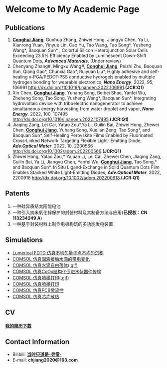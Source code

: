 <h1> Welcome to My Academic Page</h1>

<h2>Publications</h2>

<!-- 有序排列 -->
<ol>
    <li><strong><u>Conghui Jiang</u></strong>, Guohua Zhang, Zhiwei Hong, Jiangyu Chen, Ya Li, Xianrong Yuan, Yinyue Lin, Cao Yu, Tao Wang, Tao Song*, Yusheng Wang*, Baoquan Sun* , Colorful Silicon Heterojunction Solar Cells Exceeding 23.5% Efficiency Enabled by Luminescent Down-Shift Quantum Dots, <strong><i>Advanced Materials</i></strong>. (Under review)
    </li>
    <li>Chenyang Zhang#, Mingxu Wang#, <strong><u>Conghui Jiang</u></strong>, Peizhi Zhu, Baoquan Sun,
Qiang Gao*, Chunxia Gao*, Ruiyuan Liu*, Highly adhesive and          self-healing γ-PGA/PEDOT:PSS conductive hydrogels enabled by multiple hydrogen bonding for wearable electronics, <strong><i>Nano Energy</i></strong>. 2022, 95, 106991
    <a href="http://dx.doi.org/10.1016/j.nanoen.2022.106991"            target="_blank">http://dx.doi.org/10.1016/j.nanoen.2022.106991</a>.<strong>(JCR:Q1)</strong>
    </li>
    <li>Xin Chen, <strong><u>Conghui Jiang</u></strong>, Yuhang Song, Beibei Shao, Yanfei Wu, Zheheng Song,
Tao Song, Yusheng Wang*, Baoquan Sun*, Integrating        hydrovoltaic device with triboelectric nanogenerator to achieve simultaneous energy harvesting from water droplet and        vapor, <strong><i>Nano Energy</i></strong>. 2022, 100, 107495
    <a href="http://dx.doi.org/10.1016/j.nanoen.2022.107495" target="_blank">http://dx.doi.org/10.1016/j.nanoen.2022.107495</a>.<strong>(JCR:Q1)</strong>
    </li>
    <li>Jiaqing Zang, Lei Cai, Yatao Zou*,Ya Li, Guilin Bai, Zhiwei Hong, Zhewei Chen,
<strong><u>Conghui Jiang</u></strong>, Yuhang Song, Xuelian Zeng, Tao Song*, and Baoquan Sun*, Self‐Healing Perovskite Films Enabled by Fluorinated Cross‐Linked Network Targeting Flexible Light‐             Emitting Diode, <strong><i>Adv.Optical Mater</i></strong>. 2022, 10, 2200566
    <a href="http://dx.doi.org/10.1002/adom.202200566"        
       target="_blank">http://dx.doi.org/10.1002/adom.202200566</a>.<strong>(JCR:Q1)</strong>   
    </li>
    <li>Zhiwei Hong, Yatao Zou,* Yajuan Li, Lei Cai, Zhewei Chen, Jiaqing Zang, Guilin Bai,
Ya Li, Jiangyu Chen, Yanfei Wu, <strong><u>Conghui Jiang</u></strong>, Tao Song,* and Baoquan Sun*, In Situ Ligand‐Exchange in Solid Quantum Dots Film Enables Stacked White Light‐Emitting Diodes, <strong><i>Adv.Optical Mater</i></strong>. 2022, 2200918
    <a href="http://dx.doi.org/10.1002/adom.202200918"    
       target="_blank">http://dx.doi.org/10.1002/adom.202200918</a>.<strong>(JCR:Q1)</strong>   
    </li>
</ol>

<h2>Patents</h2>

<!-- 无序排列 -->
<ol>
    <li>一种硅异质结太阳能电池</li>
    <li>一种引入纳米氧化锌保护的封装材料及其制备方法与应用(<strong>已授权：CN 113234249 A</strong>)</li>
    <li>一种基于封装材料上制作电极构筑的多功能发电装置</li>
</ol>

<h2>Simulations</h2>

<ul>
    <li><a href="./picture/blog1.jpg"   target="_blank"> Lumerical FDTD 仿真不均匀量子点不均匀沉积</a></li>
    <li><a href="./picture/blog2.png"   target="_blank"> COMSOL 仿真固液接触水滴的带电变化</a></li>
    <li><a href="./picture/blog3.gif"   target="_blank"> COMSOL 仿真水滴自由落体(.gif)</a></li>
    <li><a href="./picture/blog4.png"   target="_blank"> COMSOL 仿真CoOx结构化促进水伏器件传输</a></li>
    <li><a href="./picture/blog5.gif"   target="_blank"> COMSOL 仿真喷墨打印(.gif)</a></li>
    <li><a href="./picture/blog6.jpg"   target="_blank"> COMSOL 仿真喷墨打印</a></li>
    <li><a href="./picture/blog7.png"   target="_blank"> COMSOL 仿真PCB微流控</a></li>
    <li><a href="./picture/blog8.jpg"   target="_blank"> COMSOL 仿真芯片散热</a></li>
</ul>

<h2>CV</h2>

<h4><a href="CV.pdf" download>我的简历下载</a></h4>     

<h2>Contact Information</h2>

<!-- 无序排列 -->
<ul>
    <li> Bilibili: <strong><a href="https://space.bilibili.com/390423616/channel/seriesdetail?sid=365504&ctype=0" target="_blank">当时只道是-寻常-</a></strong> </li>
    <li> E-mail: <strong>chjiang2020@163.com</strong></li>
</ul>

<!-- 底部空行 -->
<div style="margin-top: 100px;"></div>

<!-- script language=JavaScript -->
<script language=JavaScript>
    <!--
var caution = false
function setCookie(name, value, expires, path, domain, secure) {
    var curCookie = name + "=" + escape(value) +
        ((expires) ? "; expires=" + expires.toGMTString() : "") +
        ((path) ? "; path=" + path : "") +
        ((domain) ? "; domain=" + domain : "") +
        ((secure) ? "; secure" : "")
    if (!caution || (name + "=" + escape(value)).length <= 4000)
        document.cookie = curCookie
    else
    if (confirm("Cookie exceeds 4KB and will be cut!"))
        document.cookie = curCookie
}
function getCookie(name) {
    var prefix = name + "="
    var cookieStartIndex = document.cookie.indexOf(prefix)
    if (cookieStartIndex == -1)
        return null
    var cookieEndIndex = document.cookie.indexOf(";", cookieStartIndex + prefix.length)
    if (cookieEndIndex == -1)
        cookieEndIndex = document.cookie.length
    return unescape(document.cookie.substring(cookieStartIndex + prefix.length, cookieEndIndex))
}
function deleteCookie(name, path, domain) {
    if (getCookie(name)) {
        document.cookie = name + "=" +
            ((path) ? "; path=" + path : "") +
            ((domain) ? "; domain=" + domain : "") +
            "; expires=Thu, 01-Jan-70 00:00:01 GMT"
    }
}
function fixDate(date) {
    var base = new Date(0)
    var skew = base.getTime()
    if (skew > 0)
        date.setTime(date.getTime() - skew)
}
var now = new Date()
fixDate(now)
now.setTime(now.getTime() + 365 * 24 * 60 * 60 * 1000)
var visits = getCookie("counter")
if (!visits)
    visits = 1
else
    visits = parseInt(visits) + 1
setCookie("counter", visits, now)
document.write("您是第" + visits + "位访问本专题的！")
// -->
</script>

